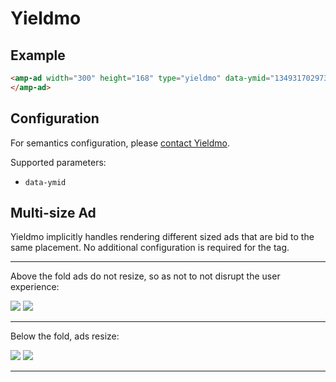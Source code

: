 <!---
Copyright 2016 The AMP HTML Authors. All Rights Reserved.

Licensed under the Apache License, Version 2.0 (the "License");
you may not use this file except in compliance with the License.
You may obtain a copy of the License at

      http://www.apache.org/licenses/LICENSE-2.0

Unless required by applicable law or agreed to in writing, software
distributed under the License is distributed on an "AS-IS" BASIS,
WITHOUT WARRANTIES OR CONDITIONS OF ANY KIND, either express or implied.
See the License for the specific language governing permissions and
limitations under the License.
-->

# Yieldmo

## Example

```html
<amp-ad width="300" height="168" type="yieldmo" data-ymid="1349317029731662884">
</amp-ad>
```

## Configuration

For semantics configuration, please [contact Yieldmo](https://yieldmo.com/#contact).

Supported parameters:

-   `data-ymid`

## Multi-size Ad

Yieldmo implicitly handles rendering different sized ads that are bid to the same placement. No additional configuration is required for the tag.

---

Above the fold ads do not resize, so as not to not disrupt the user experience:

![](http://test.yieldmo.com.s3.amazonaws.com/amp-demo/big-notResized.gif)
![](http://test.yieldmo.com.s3.amazonaws.com/amp-demo/small-notResized.gif)

---

Below the fold, ads resize:

![](http://test.yieldmo.com.s3.amazonaws.com/amp-demo/big-resized.gif)
![](http://test.yieldmo.com.s3.amazonaws.com/amp-demo/small-resized.gif)

---
